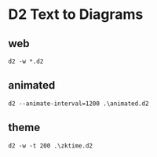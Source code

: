 # D2 Text to Diagrams

## web
```
d2 -w *.d2
```
## animated
```
d2 --animate-interval=1200 .\animated.d2
```

## theme
```
d2 -w -t 200 .\zktime.d2
```